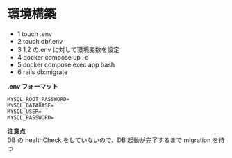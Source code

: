 # 環境構築

- 1 touch .env
- 2 touch db/.env
- 3 1,2 の.env に対して環境変数を設定
- 4 docker compose up -d
- 5 docker compose exec app bash
- 6 rails db:migrate

**.env フォーマット**

```
MYSQL_ROOT_PASSWORD=
MYSQL_DATABASE=
MYSQL_USER=
MYSQL_PASSWORD=
```

**注意点**  
DB の healthCheck をしていないので、DB 起動が完了するまで migration を待つ
